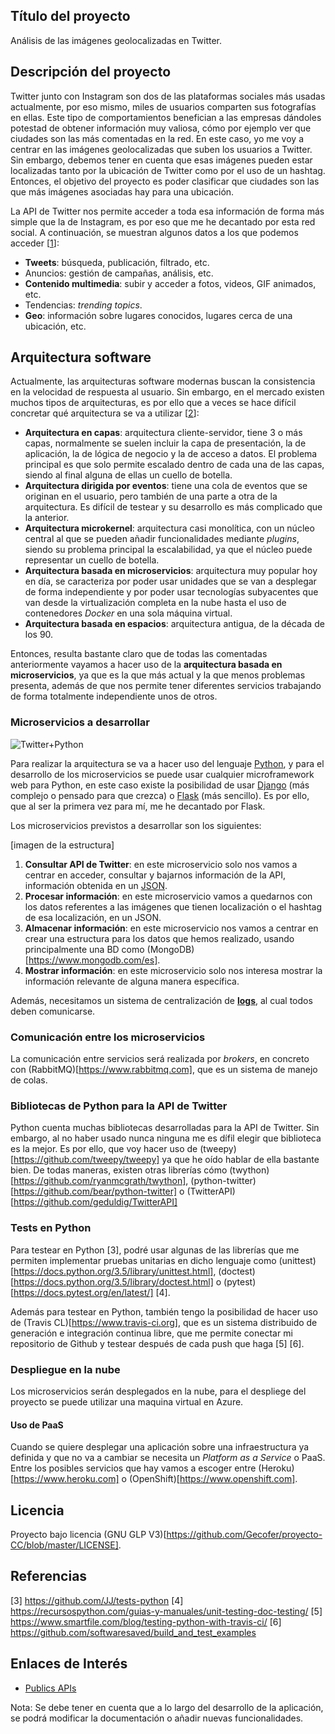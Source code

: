 ## Título del proyecto

Análisis de las imágenes geolocalizadas en Twitter.

## Descripción del proyecto

Twitter junto con Instagram son dos de las plataformas sociales más usadas actualmente, por eso mismo, miles de usuarios comparten sus fotografías en ellas. Este tipo de comportamientos benefician a las empresas dándoles potestad de obtener información muy valiosa, cómo por ejemplo ver que ciudades son las más comentadas en la red. En este caso, yo me voy a centrar en las imágenes geolocalizadas que suben los usuarios a Twitter. Sin embargo, debemos tener en cuenta que esas imágenes pueden estar localizadas tanto por la ubicación de Twitter como por el uso de un hashtag. Entonces, el objetivo del proyecto es poder clasificar que ciudades son las que más imágenes asociadas hay para una ubicación.

La API de Twitter nos permite acceder a toda esa información de forma más simple que la de Instagram, es por eso que me he decantado por esta red social. A continuación, se muestran algunos datos a los que podemos acceder [[1][1]]:

- __Tweets__: búsqueda, publicación, filtrado, etc.
- Anuncios: gestión de campañas, análisis, etc.
- __Contenido multimedia__: subir y acceder a fotos, videos, GIF animados, etc.
- Tendencias: _trending topics_.
- __Geo__: información sobre lugares conocidos, lugares cerca de una ubicación, etc.

## Arquitectura software

Actualmente, las arquitecturas software modernas buscan la consistencia en la velocidad de respuesta al usuario. Sin embargo, en el mercado existen muchos tipos de arquitecturas, es por ello que a veces se hace difícil concretar qué arquitectura se va a utilizar [[2][2]]:

- __Arquitectura en capas__: arquitectura cliente-servidor, tiene 3 o más capas, normalmente se suelen incluir la capa de presentación, la de aplicación, la de lógica de negocio y la de acceso a datos. El problema principal es que solo permite escalado dentro de cada una de las capas, siendo al final alguna de ellas un cuello de botella.
- __Arquitectura dirigida por eventos__: tiene una cola de eventos que se originan en el usuario, pero también de una parte a otra de la arquitectura. Es difícil de testear y su desarrollo es más complicado que la anterior.
- __Arquitectura microkernel__: arquitectura casi monolítica, con un núcleo central al que se pueden añadir funcionalidades mediante _plugins_, siendo su problema principal la escalabilidad, ya que el núcleo puede representar un cuello de botella.
- __Arquitectura basada en microservicios__: arquitectura muy popular hoy en día, se caracteriza por poder usar unidades que se van a desplegar de forma independiente y por poder usar tecnologías subyacentes que van desde la virtualización completa en la nube hasta el uso de contenedores _Docker_ en una sola máquina virtual.
- __Arquitectura basada en espacios__: arquitectura antigua, de la década de los 90.

Entonces, resulta bastante claro que de todas las comentadas anteriormente vayamos a hacer uso de la __arquitectura basada en microservicios__, ya que es la que más actual y la que menos problemas presenta, además de que nos permite tener diferentes servicios trabajando de forma totalmente independiente unos de otros.

### Microservicios a desarrollar

![Twitter+Python](gema/Descargas/imagenes/imagen1.png)

Para realizar la arquitectura se va a hacer uso del lenguaje [Python](https://www.python.org), y para el desarrollo de los microservicios se puede usar cualquier microframework web para Python, en este caso existe la posibilidad de usar [Django](https://www.djangoproject.com) (más complejo o pensado para  que crezca) o [Flask](http://flask.pocoo.org) (más sencillo). Es por ello, que al ser la primera vez para mí, me he decantado por Flask.

Los microservicios previstos a desarrollar son los siguientes:

[imagen de la estructura]

1. __Consultar API de Twitter__: en este microservicio solo nos vamos a centrar en acceder, consultar y bajarnos información de la API, información obtenida en un [JSON](https://www.json.org).
2. __Procesar información__: en este microservicio vamos a quedarnos con los datos referentes a las imágenes que tienen localización o el hashtag de esa localización, en un JSON.
3. __Almacenar información__: en este microservicio nos vamos a centrar en crear una estructura para los datos que hemos realizado, usando principalmente una BD como (MongoDB)[https://www.mongodb.com/es].
4. __Mostrar información__: en este microservicio solo nos interesa mostrar la información relevante de alguna manera específica.

Además, necesitamos un sistema de centralización de [__logs__](https://www.elastic.co/products/logstash), al cual todos deben comunicarse.

### Comunicación entre los microservicios

La comunicación entre servicios será realizada por _brokers_, en concreto con (RabbitMQ)[https://www.rabbitmq.com], que es un sistema de manejo de colas.

### Bibliotecas de Python para la API de Twitter

Python cuenta muchas bibliotecas desarrolladas para la API de Twitter. Sin embargo, al no haber usado nunca ninguna me es dífil elegir que biblioteca es la mejor. Es por ello, que voy hacer uso de (tweepy)[https://github.com/tweepy/tweepy] ya que he oído hablar de ella bastante bien. De todas maneras, existen otras librerías cómo (twython)[https://github.com/ryanmcgrath/twython], (python-twitter)[https://github.com/bear/python-twitter] o (TwitterAPI)[https://github.com/geduldig/TwitterAPI]

### Tests en Python

Para testear en Python [3], podré usar algunas de las librerías que me permiten implementar pruebas unitarias en dicho lenguaje como (unittest)[https://docs.python.org/3.5/library/unittest.html], (doctest)[https://docs.python.org/3.5/library/doctest.html] o (pytest)[https://docs.pytest.org/en/latest/] [4].

Además para testear en Python, también tengo la posibilidad de hacer uso de (Travis CL)[https://www.travis-ci.org], que es un sistema distribuido de generación e integración continua libre, que me permite conectar mi repositorio de Github y testear después de cada push que haga [5] [6].

### Despliegue en la nube

Los microservicios serán desplegados en la nube, para el despliege del proyecto se puede utilizar una maquina virtual en Azure.

#### Uso de PaaS

Cuando se quiere desplegar una aplicación sobre una infraestructura ya definida y que no va a cambiar se necesita un _Platform as a Service_ o PaaS. Entre los posibles servicios que hay vamos a escoger entre (Heroku)[https://www.heroku.com] o (OpenShift)[https://www.openshift.com].

## Licencia

Proyecto bajo licencia (GNU GLP V3)[https://github.com/Gecofer/proyecto-CC/blob/master/LICENSE].

## Referencias

[1]: https://stackabuse.com/accessing-the-twitter-api-with-python/
[2]: https://github.com/JJ/CC/blob/master/documentos/temas/Arquitecturas_para_la_nube.md
[3] https://github.com/JJ/tests-python
[4] https://recursospython.com/guias-y-manuales/unit-testing-doc-testing/
[5] https://www.smartfile.com/blog/testing-python-with-travis-ci/
[6] https://github.com/softwaresaved/build_and_test_examples

## Enlaces de Interés

- [Publics APIs](https://github.com/toddmotto/public-apis#books)


Nota: Se debe tener en cuenta que a lo largo del desarrollo de la aplicación, se podrá modificar la documentación o añadir nuevas funcionalidades.
